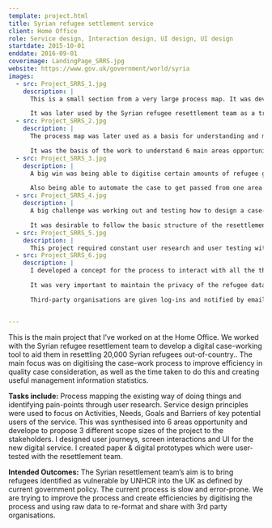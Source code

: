 ```yaml
---
template: project.html
title: Syrian refugee settlement service
client: Home Office
role: Service design, Interaction design, UI design, UI design
startdate: 2015-10-01
enddate: 2016-09-01
coverimage: LandingPage_SRRS.jpg
website: https://www.gov.uk/government/world/syria
images:
  - src: Project_SRRS_1.jpg
    description: |
      This is a small section from a very large process map. It was developed to understand the existing way of doing things in the case-work team, as well as engage with the team themselves. It was later used to identify pain-points and potential opportunities.

      It was later used by the Syrian refugee resettlement team as a training tool, as well as being requested as a template model for several other prtojects across the Home Office.
  - src: Project_SRRS_2.jpg
    description: |
      The process map was later used as a basis for understanding and mapping Activities, Needs, Goals and Barriers of key potential users of the service.

      It was the basis of the work to understand 6 main areas opportunity to be able to propose 3 different scope sizes of the project to the stakeholders, so they could decide on which areas of the process to focus on first.
  - src: Project_SRRS_3.jpg
    description: |
      A big win was being able to digitise certain amounts of refugee group data and then tying that to the relevant documentation.

      Also being able to automate the case to get passed from one area of the case-work process to the next and be able to track this.
  - src: Project_SRRS_4.jpg
    description: |
      A big challenge was working out and testing how to design a case-working system that the resettlement team could understand intuitively by following a uniform sequence of events.

      It was desirable to follow the basic structure of the resettlement process, whilst discarding any redundant methods.
  - src: Project_SRRS_5.jpg
    description: |
      This project required constant user research and user testing with the resettlement team as the process used were extremely complex and inter-dependant with may other processes.
  - src: Project_SRRS_6.jpg
    description: |
      I developed a concept for the process to interact with all the third party organisations that provided crucial data, health checks and security checks.

      It was very important to maintain the privacy of the refugee data and keep it locked behind the Home Office network.

      Third-party organisations are given log-ins and notified by email of cases to process and then upload the results directing into the service as data.


---
```

This is the main project that I’ve worked on at the Home Office. We worked with the Syrian refugee resettlement team to develop a digital case-working tool to aid them in resettling 20,000 Syrian refugees out-of-country.. The main focus was on digitising the case-work process to improve efficiency in quality case consideration, as well as the time taken to do this and creating useful management information statistics.

**Tasks include:**
Process mapping the existing way of doing things and identifying pain-points through user research. Service design principles were used to focus on Activities, Needs, Goals and Barriers of key potential users of the service. This was synthesised into 6 areas opportunity and develope to propose 3 different scope sizes of the project to the stakeholders. I designed user journeys, screen interactions and UI for the new digital service. I created paper & digital prototypes which were user-tested with the resettlement team.

**Intended Outcomes:**
The Syrian resettlement team’s aim is to bring refugees identified as vulnerable by UNHCR into the UK as defined by current government policy. The current process is slow and error-prone. We are trying to improve the process and create efficiencies by digitising the process and using raw data to re-format and share with 3rd party organisations.

